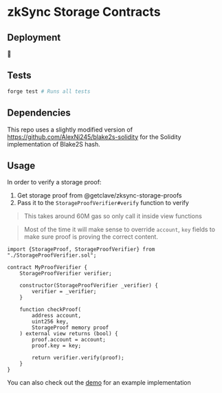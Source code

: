# zkSync Storage Contracts

## Deployment

🚧

## Tests

```bash
forge test # Runs all tests
```

## Dependencies

This repo uses a slightly modified version of https://github.com/AlexNi245/blake2s-solidity
for the Solidity implementation of Blake2S hash.

## Usage

In order to verify a storage proof:

1. Get storage proof from @getclave/zksync-storage-proofs
2. Pass it to the `StorageProofVerifier#verify` function to verify

> This takes around 60M gas so only call it inside view functions

> Most of the time it will make sense to override `account`, `key`
> fields to make sure proof is proving the correct content.

```solidity
import {StorageProof, StorageProofVerifier} from "./StorageProofVerifier.sol";

contract MyProofVerifier {
    StorageProofVerifier verifier;

    constructor(StorageProofVerifier _verifier) {
        verifier = _verifier;
    }

    function checkProof(
        address account,
        uint256 key,
        StorageProof memory proof
    ) external view returns (bool) {
        proof.account = account;
        proof.key = key;

        return verifier.verify(proof);
    }
}
```

You can also check out the [demo](./src/demo/) for an example implementation
